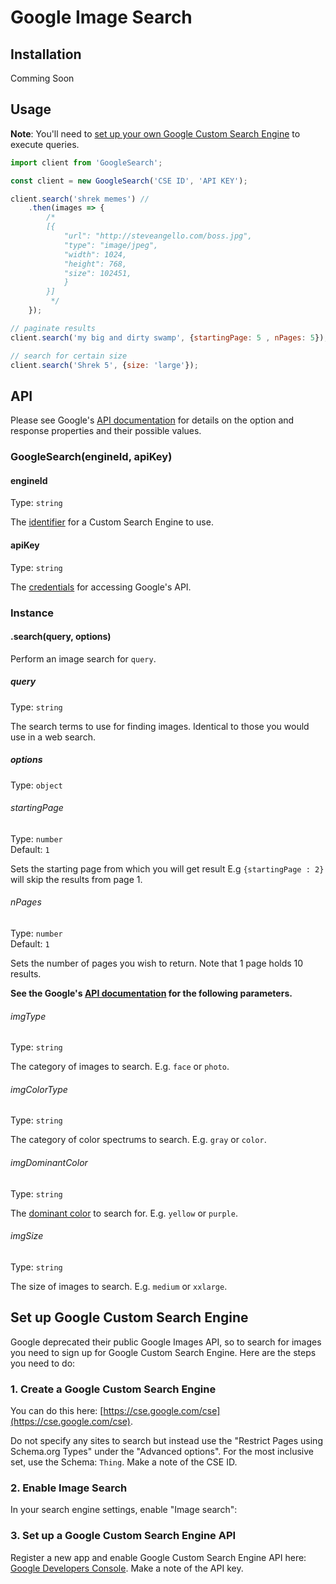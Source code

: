 # Google Image Search

## Installation 

 Comming Soon 
 
## Usage

**Note**: You'll need to [set up your own Google Custom Search Engine](#set-up-google-custom-search-engine) to execute queries.

```js
import client from 'GoogleSearch';

const client = new GoogleSearch('CSE ID', 'API KEY');

client.search('shrek memes') // 
	.then(images => {
		/*
		[{
			"url": "http://steveangello.com/boss.jpg",
			"type": "image/jpeg",
			"width": 1024,
			"height": 768,
			"size": 102451,
			}
		}]
		 */
	});

// paginate results
client.search('my big and dirty swamp', {startingPage: 5 , nPages: 5}); // by default {startingPage : 1, nPages : 1}

// search for certain size
client.search('Shrek 5', {size: 'large'});
```
## API

Please see Google's [API documentation](https://developers.google.com/custom-search/json-api/v1/reference/cse/list#parameters) for details on the option and response properties and their possible values.

### GoogleSearch(engineId, apiKey)

#### engineId

Type: `string`

The [identifier](https://developers.google.com/custom-search/json-api/v1/overview#prerequisites) for a Custom Search Engine to use.

#### apiKey

Type: `string`

The [credentials](https://support.google.com/googleapi/answer/6158857?hl=en) for accessing Google's API.

### Instance

#### .search(query, options)

Perform an image search for `query`.

##### query

Type: `string`

The search terms to use for finding images. Identical to those you would use in a web search.

##### options

Type: `object`

###### startingPage

Type: `number`<br>
Default: `1`

Sets the starting page from which you will get result E.g ```{startingPage : 2}``` will skip the results from page 1.

###### nPages

Type: `number`<br>
Default: `1`

Sets the number of pages you wish to return. Note that 1 page holds 10 results.


**See the Google's [API documentation](https://developers.google.com/custom-search/json-api/v1/reference/cse/list#parameters) for the following parameters.**

###### imgType

Type: `string`

The category of images to search. E.g. `face` or `photo`.

###### imgColorType

Type: `string`

The category of color spectrums to search. E.g. `gray` or `color`.

###### imgDominantColor

Type: `string`

The [dominant color](https://designshack.net/articles/graphics/understanding-color-dominant-vs-recessive-colors/) to search for. E.g. `yellow` or `purple`.

###### imgSize

Type: `string`

The size of images to search. E.g. `medium` or `xxlarge`.

## Set up Google Custom Search Engine

Google deprecated their public Google Images API, so to search for images you need to sign up for Google Custom Search Engine.
Here are the steps you need to do:

### 1. Create a Google Custom Search Engine

You can do this here: [https://cse.google.com/cse](https://cse.google.com/cse).

Do not specify any sites to search but instead use the "Restrict Pages using Schema.org Types" under the "Advanced options".
For the most inclusive set, use the Schema: `Thing`. Make a note of the CSE ID.

### 2. Enable Image Search

In your search engine settings, enable "Image search":

### 3. Set up a Google Custom Search Engine API

Register a new app and enable Google Custom Search Engine API here: [Google Developers Console](https://console.developers.google.com).
Make a note of the API key.
